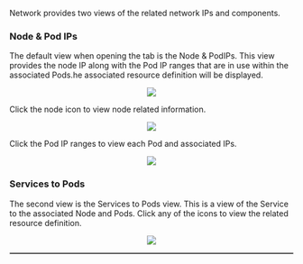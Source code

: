

Network provides two views of the related network IPs and components. 

### Node & Pod IPs

The default view when opening the tab is the Node & PodIPs.  This view provides the node IP along with the Pod IP ranges
that are in use within the associated Pods.he associated resource definition will be displayed.

<p align="center">
  <img style="float: center;" src="https://raw.githubusercontent.com/k8svisual/vpk-docs/master/docs/images/tab_network_nodes.png">
</p>

Click the node icon to view node related information.

<p align="center">
  <img style="float: center;" src="https://raw.githubusercontent.com/k8svisual/vpk-docs/master/docs/images/tab_network_nodes_detail2.png">
</p>


Click the Pod IP ranges to view each Pod and associated IPs.

<p align="center">
  <img style="float: center;" src="https://raw.githubusercontent.com/k8svisual/vpk-docs/master/docs/images/tab_network_nodes_detail.png">
</p>


### Services to Pods

The second view is the Services to Pods view.  This is a view of the Service to the associated Node and Pods.  Click any of the 
icons to view the related resource definition.

<p align="center">
  <img style="float: center;" src="https://raw.githubusercontent.com/k8svisual/vpk-docs/master/docs/images/tab_network_services.png">
</p>

<hr style="border:1px solid #aaaaaa">


